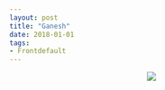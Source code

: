 ```yaml
---
layout: post
title: "Ganesh"
date: 2018-01-01
tags:
- Frontdefault
---
```


<p align="center">
  <img src="http://www.aniket.co.uk/b/MWA/Frontdefault1.png"><br>
</p>